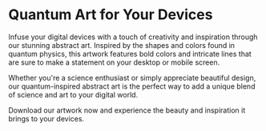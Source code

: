 <!--font:Open Sans-->

# Quantum Art for Your Devices

Infuse your digital devices with a touch of creativity and inspiration through our stunning abstract art. Inspired by the shapes and colors found in quantum physics, this artwork features bold colors and intricate lines that are sure to make a statement on your desktop or mobile screen.

Whether you're a science enthusiast or simply appreciate beautiful design, our quantum-inspired abstract art is the perfect way to add a unique blend of science and art to your digital world. 

Download our artwork now and experience the beauty and inspiration it brings to your devices.

<!--

Write me markdown content of website with wallpaper:

"An abstract wallpaper inspired by the shapes and colors of quantum physics, with bold colors and intricate lines."

The header of the page should not be copy of the text but rather a real content of the website which is using this wallpaper.


---


# Quantum-inspired Abstract Wallpaper

Add a touch of quantum physics to your desktop or mobile device with our stunning abstract wallpaper. Featuring bold colors and intricate lines, this wallpaper is inspired by the shapes and colors found in the fascinating world of quantum physics.

Whether you're a science enthusiast or simply appreciate beautiful design, this wallpaper is sure to make a statement on your screen. Download it now and enjoy the unique blend of art and science that it brings to your digital space.


---


Heading should not include word "wallpaper". The website should not be about the wallpaper itself, wallpaper is just a related background, rewrite whole content.


---


# Quantum-inspired Abstract Art for Your Digital Space

Looking to add a touch of creativity and inspiration to your desktop or mobile device? Look no further than our stunning abstract art inspired by the shapes and colors of quantum physics.

Featuring bold colors and intricate lines, this abstract art is sure to make a statement on your screen. It's the perfect way to infuse your digital space with a unique blend of science and art, whether you're a science enthusiast or simply appreciate beautiful design.

Download our quantum-inspired abstract art now and enjoy the beauty and inspiration it brings to your digital world.


---


Heading is too long, rewrite whole content.


---


# Quantum-inspired Abstract Art for Your Digital Devices

Add a touch of creativity and inspiration to your digital devices with our stunning abstract art inspired by the shapes and colors of quantum physics.

Featuring bold colors and intricate lines, this abstract art is the perfect way to infuse your desktop or mobile device with a unique blend of science and art. Whether you're a science enthusiast or simply appreciate beautiful design, our quantum-inspired abstract art is sure to make a statement on your screen.

Download our artwork now and enjoy the beauty and inspiration it brings to your digital world.


---


Heading is too long, rewrite whole content.


---


# Quantum-inspired Abstract Art for Your Devices

Infuse your digital devices with a touch of creativity and inspiration through our stunning abstract art. Inspired by the shapes and colors found in quantum physics, this artwork features bold colors and intricate lines that are sure to make a statement on your desktop or mobile screen.

Whether you're a science enthusiast or simply appreciate beautiful design, our quantum-inspired abstract art is the perfect way to add a unique blend of science and art to your digital world. 

Download our artwork now and experience the beauty and inspiration it brings to your devices.


---


Write me a Google font which is best fitting for the website.

Pick from the list:
- Futura
- Raleway
- Alegreya
- Open Sans
- Barlow Condensed
- IBM Plex Sans
- Poppins
- Roboto
- Montserrat
- Inter
- Playfair Display
- Lato
- Great Vibes
- Exo 2
- Lobster
- Orbitron
- Dancing Script


Write just the font name nothing else.


---


Open Sans

-->
